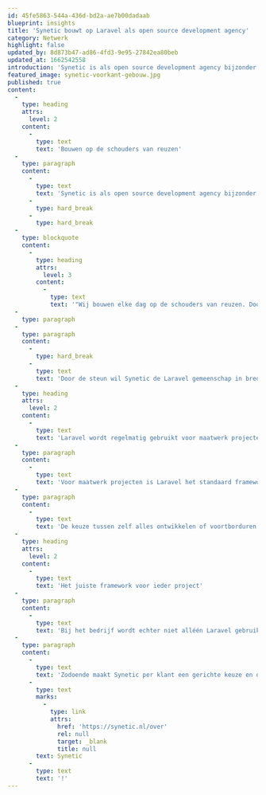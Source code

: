 ```yaml
---
id: 45fe5863-544a-436d-bd2a-ae7b00dadaab
blueprint: insights
title: 'Synetic bouwt op Laravel als open source development agency'
category: Netwerk
highlight: false
updated_by: 8d873b47-ad86-4fd3-9e95-27842ea80beb
updated_at: 1662542558
introduction: 'Synetic is als open source development agency bijzonder bewust van de voordelen van het gebruik van openbare broncode, het gebruik van Laravel daar een voorbeeld van! Zij hebben zich als agency aangesloten bij de DLF om het gebruik van het open source framework verder kracht bij te zetten. Lees meer over deze Laravel geörienteerde agency uit Haarlem.'
featured_image: synetic-voorkant-gebouw.jpg
published: true
content:
  -
    type: heading
    attrs:
      level: 2
    content:
      -
        type: text
        text: 'Bouwen op de schouders van reuzen'
  -
    type: paragraph
    content:
      -
        type: text
        text: 'Synetic is als open source development agency bijzonder bewust van de voordelen van het gebruik van openbare broncode. Dagelijks werken zij en leunen zijn op de kracht van het populaire Laravel framework. Zoals account manager Ilja Munsterman aangeeft bij de toetreding van Synetic tot de DLF:'
      -
        type: hard_break
      -
        type: hard_break
  -
    type: blockquote
    content:
      -
        type: heading
        attrs:
          level: 3
        content:
          -
            type: text
            text: '"Wij bouwen elke dag op de schouders van reuzen. Door code en tijd te contribueren aan verschillende projecten die wij gebruiken, helpen wij deze projecten een beetje beter te maken. Dit doen we op vele manieren, waaronder het actief steunen van de DLF."'
  -
    type: paragraph
  -
    type: paragraph
    content:
      -
        type: hard_break
      -
        type: text
        text: 'Door de steun wil Synetic de Laravel gemeenschap in bredere zin laten groeien. Ze wakkeren graag de kennisuitwisseling tussen developers (en derden) aan én stimuleren de verdere professionalisering en marketing van Laravel. Want dat Laravel zo''n enorm krachtig platform biedt voor webapplicaties mag alleen maar bekender worden, zodat meer bedrijven er van kunnen profiteren.'
  -
    type: heading
    attrs:
      level: 2
    content:
      -
        type: text
        text: 'Laravel wordt regelmatig gebruikt voor maatwerk projecten'
  -
    type: paragraph
    content:
      -
        type: text
        text: 'Voor maatwerk projecten is Laravel het standaard framework van Synetic en deze keuze wordt breed gedragen onder alle developers. Omdat het snel, efficiënt, leesbaar en veilig is. Ilja: "Door dit in de kern van ons product te verankeren, kunnen we betere functionaliteit met onze klanten samen maken."'
  -
    type: paragraph
    content:
      -
        type: text
        text: 'De keuze tussen zelf alles ontwikkelen of voortborduren op Laravel was een belangrijk keuze voor het bedrijf uit Haarlem. "Een drietal jaren geleden stonden wij voor de keuze om gebruik te maken van een framework als Laravel of geheel alles als maatwerk te ontwikkelen. De keuze voor Laravel was een logische en juiste tot op de dag van vandaag."'
  -
    type: heading
    attrs:
      level: 2
    content:
      -
        type: text
        text: 'Het juiste framework voor ieder project'
  -
    type: paragraph
    content:
      -
        type: text
        text: 'Bij het bedrijf wordt echter niet alléén Laravel gebruikt. "Voor content rijke sites gebruiken wij het Drupal CMS, voor grotere webshops vaak Shopware en voor maatwerk webapplicaties dus Laravel. Wij zijn van mening dat het niet verstandig is als leverancier om elk probleem met een hamer te lijf te gaan, en hebben daarom een rijke set van tools in onze gereedschapskoffer om een business probleem op de juiste manier om te zetten tot een oplossing voor en met de klant."'
  -
    type: paragraph
    content:
      -
        type: text
        text: 'Zodoende maakt Synetic per klant een gerichte keuze en dat is alleen maar aan te prijzen en in het voordeel van de klant. Wij als DLF juichen dit toe. Welkom '
      -
        type: text
        marks:
          -
            type: link
            attrs:
              href: 'https://synetic.nl/over'
              rel: null
              target: _blank
              title: null
        text: Synetic
      -
        type: text
        text: '!'
---
```

